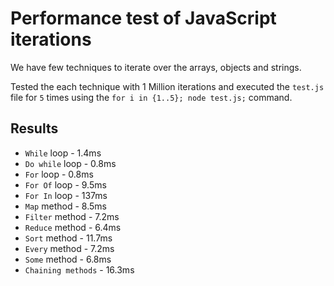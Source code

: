 # Performance test of JavaScript iterations

We have few techniques to iterate over the arrays, objects and strings. 

Tested the each technique with 1 Million iterations and executed the `test.js` file for `5` times using the `for i in {1..5}; node test.js;` command. 

## Results 
* `While` loop - 1.4ms
* `Do while` loop - 0.8ms
* `For` loop - 0.8ms
* `For Of` loop - 9.5ms
* `For In` loop - 137ms
* `Map` method - 8.5ms
* `Filter` method - 7.2ms
* `Reduce` method - 6.4ms
* `Sort` method - 11.7ms
* `Every` method - 7.2ms
* `Some` method - 6.8ms
* `Chaining methods` - 16.3ms